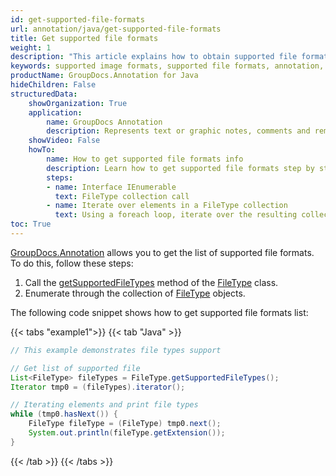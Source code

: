 ```yaml
---
id: get-supported-file-formats
url: annotation/java/get-supported-file-formats
title: Get supported file formats
weight: 1
description: "This article explains how to obtain supported file formats list when annotate documents and images with GroupDocs.Annotation within your .NET applications."
keywords: supported image formats, supported file formats, annotation, Groupdocs annotation
productName: GroupDocs.Annotation for Java
hideChildren: False
structuredData:
    showOrganization: True
    application:    
        name: GroupDocs Annotation
        description: Represents text or graphic notes, comments and remarks attached to a specific part of the content of the document using Java
    showVideo: False
    howTo:
        name: How to get supported file formats info
        description: Learn how to get supported file formats step by step
        steps:
        - name: Interface IEnumerable
          text: FileType collection call
        - name: Iterate over elements in a FileType collection
          text: Using a foreach loop, iterate over the resulting collection.
toc: True
---
```

[GroupDocs.Annotation](https://products.groupdocs.com/annotation/java) allows you to get the list of supported file formats. To do this, follow these steps:

1.   Call the [getSupportedFileTypes](https://reference.groupdocs.com/annotation/java/com.groupdocs.annotation.options/filetype/#getSupportedFileTypes--) method of the [FileType](https://reference.groupdocs.com/annotation/java/com.groupdocs.annotation.options/filetype/) class.
2.   Enumerate through the collection of [FileType](https://reference.groupdocs.com/annotation/java/com.groupdocs.annotation.options/filetype/) objects.

The following code snippet shows how to get supported file formats list:

{{< tabs "example1">}}
{{< tab "Java" >}}
```java
// This example demonstrates file types support

// Get list of supported file
List<FileType> fileTypes = FileType.getSupportedFileTypes();
Iterator tmp0 = (fileTypes).iterator();

// Iterating elements and print file types
while (tmp0.hasNext()) {
    FileType fileType = (FileType) tmp0.next();
    System.out.println(fileType.getExtension());
}
```
{{< /tab >}}
{{< /tabs >}}
